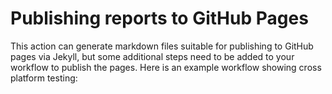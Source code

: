 # Publishing reports to GitHub Pages

This action can generate markdown files suitable for publishing to GitHub pages via Jekyll, but some additional steps need to be added to your workflow to publish the pages. Here is an example workflow showing cross platform testing:

``` YAML

```

